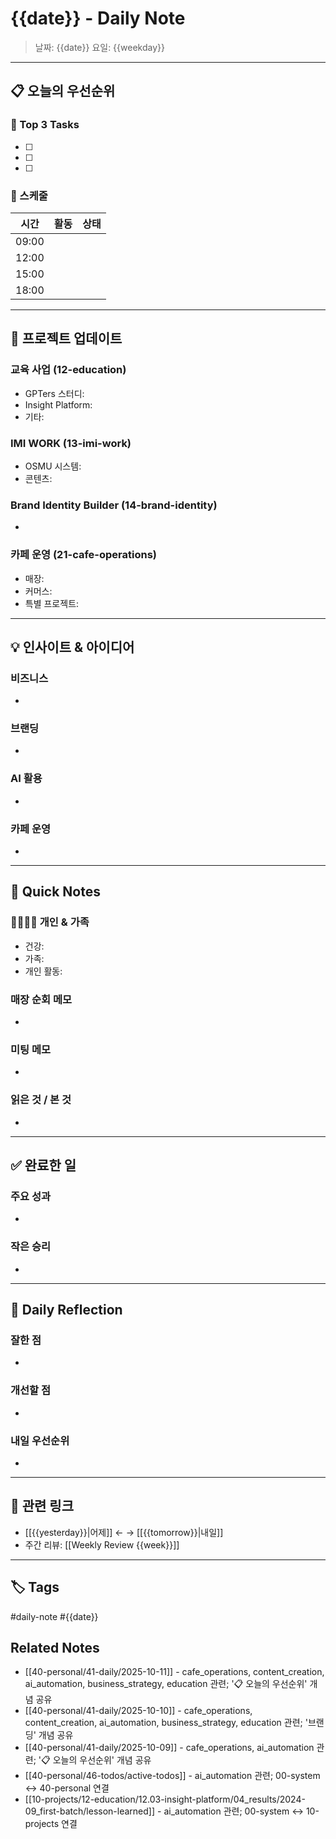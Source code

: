 # {{date}} - Daily Note

> 날짜: {{date}}
> 요일: {{weekday}}

---

## 📋 오늘의 우선순위

### 🎯 Top 3 Tasks
- [ ]
- [ ]
- [ ]

### 📅 스케줄
| 시간 | 활동 | 상태 |
|------|------|------|
| 09:00 |  |  |
| 12:00 |  |  |
| 15:00 |  |  |
| 18:00 |  |  |

---

## 💼 프로젝트 업데이트

### 교육 사업 (12-education)
- GPTers 스터디:
- Insight Platform:
- 기타:

### IMI WORK (13-imi-work)
- OSMU 시스템:
- 콘텐츠:

### Brand Identity Builder (14-brand-identity)
-

### 카페 운영 (21-cafe-operations)
- 매장:
- 커머스:
- 특별 프로젝트:

---

## 💡 인사이트 & 아이디어

### 비즈니스
-

### 브랜딩
-

### AI 활용
-

### 카페 운영
-

---

## 📝 Quick Notes

### 👨‍👩‍👧‍👦 개인 & 가족
- 건강:
- 가족:
- 개인 활동:

### 매장 순회 메모
-

### 미팅 메모
-

### 읽은 것 / 본 것
-

---

## ✅ 완료한 일

### 주요 성과
-

### 작은 승리
-

---

## 🤔 Daily Reflection

### 잘한 점
-

### 개선할 점
-

### 내일 우선순위
-

---

## 🔗 관련 링크

- [[{{yesterday}}|어제]] ← → [[{{tomorrow}}|내일]]
- 주간 리뷰: [[Weekly Review {{week}}]]

---

## 🏷️ Tags

#daily-note #{{date}}

## Related Notes

- [[40-personal/41-daily/2025-10-11]] - cafe_operations, content_creation, ai_automation, business_strategy, education 관련; '📋 오늘의 우선순위' 개념 공유
- [[40-personal/41-daily/2025-10-10]] - cafe_operations, content_creation, ai_automation, business_strategy, education 관련; '브랜딩' 개념 공유
- [[40-personal/41-daily/2025-10-09]] - cafe_operations, ai_automation 관련; '📋 오늘의 우선순위' 개념 공유
- [[40-personal/46-todos/active-todos]] - ai_automation 관련; 00-system ↔ 40-personal 연결
- [[10-projects/12-education/12.03-insight-platform/04_results/2024-09_first-batch/lesson-learned]] - ai_automation 관련; 00-system ↔ 10-projects 연결

